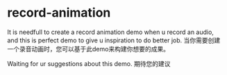 # record-animation
It is needfull to create a record animation demo when u record an audio, and this is perfect demo to give u inspiration to do better job.
当你需要创建一个录音动画时，您可以基于此demo来构建你想要的成果。

Waiting for ur suggestions about this demo.
期待您的建议
